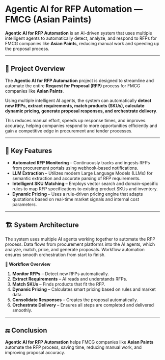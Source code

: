 # Agentic AI for RFP Automation — FMCG (Asian Paints)

**Agentic AI for RFP Automation** is an AI-driven system that uses multiple intelligent agents to automatically detect, analyze, and respond to RFPs for FMCG companies like **Asian Paints**, reducing manual work and speeding up the proposal process.

---

## 📄 Project Overview

The **Agentic AI for RFP Automation** project is designed to streamline and automate the entire **Request for Proposal (RFP)** process for FMCG companies like **Asian Paints**.  

Using multiple intelligent AI agents, the system can automatically **detect new RFPs, extract requirements, match products (SKUs), calculate dynamic pricing, generate proposal responses, and orchestrate delivery**.  

This reduces manual effort, speeds up response times, and improves accuracy, helping companies respond to more opportunities efficiently and gain a competitive edge in procurement and tender processes.

---

## 🚀 Key Features

- **Automated RFP Monitoring** – Continuously tracks and ingests RFPs from procurement portals using webhook-based notifications.  
- **LLM Extraction** – Utilizes modern Large Language Models (LLMs) for semantic extraction and accurate parsing of RFP requirements.  
- **Intelligent SKU Matching** – Employs vector search and domain-specific rules to map RFP specifications to existing product SKUs and inventory.  
- **Dynamic Pricing** – Uses a rule-driven pricing engine that adapts quotations based on real-time market signals and internal cost parameters.

---

## 🏗️ System Architecture

The system uses multiple AI agents working together to automate the RFP process. Data flows from procurement platforms into the AI agents, which analyze, match, price, and generate proposals. Workflow automation ensures smooth orchestration from start to finish.

**🔄 Workflow Overview**  
1. **Monitor RFPs** – Detect new RFPs automatically.  
2. **Extract Requirements** – AI reads and understands RFPs.  
3. **Match SKUs** – Finds products that fit the RFP.  
4. **Dynamic Pricing** – Calculates smart pricing based on rules and market data.  
5. **Consolidate Responses** – Creates the proposal automatically.  
6. **Orchestrate Delivery** – Ensures all steps are completed and delivered smoothly.  

---

## 🔚 Conclusion

**Agentic AI for RFP Automation** helps FMCG companies like **Asian Paints** automate the RFP process, saving time, reducing manual work, and improving proposal accuracy.
